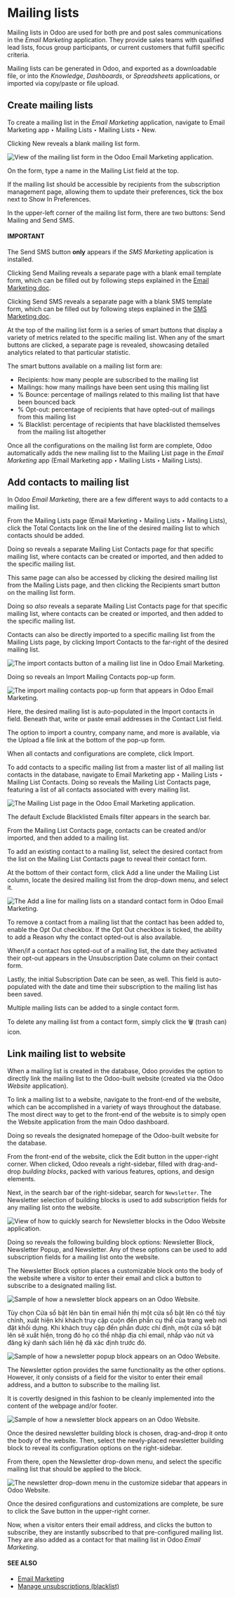 # Mailing lists

Mailing lists in Odoo are used for both pre and post sales communications in the *Email Marketing*
application. They provide sales teams with qualified lead lists, focus group participants, or
current customers that fulfill specific criteria.

Mailing lists can be generated in Odoo, and exported as a downloadable file, or into the
*Knowledge*, *Dashboards*, or *Spreadsheets* applications, or imported via copy/paste or file
upload.

## Create mailing lists

To create a mailing list in the *Email Marketing* application, navigate to Email
Marketing app ‣ Mailing Lists ‣ Mailing Lists ‣ New.

Clicking New reveals a blank mailing list form.

![View of the mailing list form in the Odoo Email Marketing application.](applications/marketing/email_marketing/mailing_lists/new-mailing-list-form.png)

On the form, type a name in the Mailing List field at the top.

If the mailing list should be accessible by recipients from the subscription management page,
allowing them to update their preferences, tick the box next to Show In Preferences.

In the upper-left corner of the mailing list form, there are two buttons: Send Mailing
and Send SMS.

#### IMPORTANT
The Send SMS button **only** appears if the *SMS Marketing* application is installed.

Clicking Send Mailing reveals a separate page with a blank email template form, which
can be filled out by following steps explained in the [Email Marketing doc](../email_marketing.md).

Clicking Send SMS reveals a separate page with a blank SMS template form, which can be
filled out by following steps explained in the [SMS Marketing doc](../sms_marketing.md).

At the top of the mailing list form is a series of smart buttons that display a variety of metrics
related to the specific mailing list. When any of the smart buttons are clicked, a separate page is
revealed, showcasing detailed analytics related to that particular statistic.

The smart buttons available on a mailing list form are:

- Recipients: how many people are subscribed to the mailing list
- Mailings: how many mailings have been sent using this mailing list
- % Bounce: percentage of mailings related to this mailing list that have been bounced
  back
- % Opt-out: percentage of recipients that have opted-out of mailings from this mailing
  list
- % Blacklist: percentage of recipients that have blacklisted themselves from the
  mailing list altogether

Once all the configurations on the mailing list form are complete, Odoo automatically adds the new
mailing list to the Mailing List page in the *Email Marketing* app
(Email Marketing app ‣ Mailing Lists ‣ Mailing Lists).

## Add contacts to mailing list

In Odoo *Email Marketing*, there are a few different ways to add contacts to a mailing list.

From the Mailing Lists page (Email Marketing ‣ Mailing Lists ‣
Mailing Lists), click the Total Contacts link on the line of the desired mailing list
to which contacts should be added.

Doing so reveals a separate Mailing List Contacts page for that specific mailing list,
where contacts can be created or imported, and then added to the specific mailing list.

This same page can also be accessed by clicking the desired mailing list from the Mailing
Lists page, and then clicking the Recipients smart button on the mailing list form.

Doing so *also* reveals a separate Mailing List Contacts page for that specific mailing
list, where contacts can be created or imported, and then added to the specific mailing list.

Contacts can also be directly imported to a specific mailing list from the Mailing Lists
page, by clicking Import Contacts to the far-right of the desired mailing list.

![The import contacts button of a mailing list line in Odoo Email Marketing.](applications/marketing/email_marketing/mailing_lists/import-contacts-button.png)

Doing so reveals an Import Mailing Contacts pop-up form.

![The import mailing contacts pop-up form that appears in Odoo Email Marketing.](applications/marketing/email_marketing/mailing_lists/import-mailing-contacts-popup.png)

Here, the desired mailing list is auto-populated in the Import contacts in field.
Beneath that, write or paste email addresses in the Contact List field.

The option to import a country, company name, and more is available, via the Upload a
file link at the bottom of the pop-up form.

When all contacts and configurations are complete, click Import.

To add contacts to a specific mailing list from a master list of all mailing list contacts in the
database, navigate to Email Marketing app ‣ Mailing Lists ‣ Mailing List
Contacts. Doing so reveals the Mailing List Contacts page, featuring a list of all
contacts associated with every mailing list.

![The Mailing List page in the Odoo Email Marketing application.](applications/marketing/email_marketing/mailing_lists/mailing-list-page.png)

The default Exclude Blacklisted Emails filter appears in the search bar.

From the Mailing List Contacts page, contacts can be created and/or imported, and then
added to a mailing list.

To add an existing contact to a mailing list, select the desired contact from the list on the
Mailing List Contacts page to reveal their contact form.

At the bottom of their contact form, click Add a line under the Mailing List
column, locate the desired mailing list from the drop-down menu, and select it.

![The Add a line for mailing lists on a standard contact form in Odoo Email Marketing.](applications/marketing/email_marketing/mailing_lists/contact-form-mailing-list-add.png)

To remove a contact from a mailing list that the contact has been added to, enable the
Opt Out checkbox. If the Opt Out checkbox is ticked, the ability to add a
Reason why the contact opted-out is also available.

When/if a contact *has* opted-out of a mailing list, the date they activated their opt-out appears
in the Unsubscription Date column on their contact form.

Lastly, the initial Subscription Date can be seen, as well. This field is auto-populated
with the date and time their subscription to the mailing list has been saved.

Multiple mailing lists can be added to a single contact form.

To delete any mailing list from a contact form, simply click the 🗑️ (trash can) icon.

## Link mailing list to website

When a mailing list is created in the database, Odoo provides the option to directly link the
mailing list to the Odoo-built website (created via the Odoo *Website* application).

To link a mailing list to a website, navigate to the front-end of the website, which can be
accomplished in a variety of ways throughout the database. The most direct way to get to the
front-end of the website is to simply open the Website application from the main
Odoo dashboard.

Doing so reveals the designated homepage of the Odoo-built website for the database.

From the front-end of the website, click the Edit button in the upper-right corner. When
clicked, Odoo reveals a right-sidebar, filled with drag-and-drop *building blocks*, packed with
various features, options, and design elements.

Next, in the search bar of the right-sidebar, search for `Newsletter`. The Newsletter
selection of building blocks is used to add subscription fields for any mailing list onto the
website.

![View of how to quickly search for Newsletter blocks in the Odoo Website application.](applications/marketing/email_marketing/mailing_lists/newsletter-block-search.png)

Doing so reveals the following building block options: Newsletter Block,
Newsletter Popup, and Newsletter. Any of these options can be used to add
subscription fields for a mailing list onto the website.

The Newsletter Block option places a customizable block onto the body of the website
where a visitor to enter their email and click a button to subscribe to a designated mailing list.

![Sample of how a newsletter block appears on an Odoo Website.](applications/marketing/email_marketing/mailing_lists/newsletter-block-sample.png)

Tùy chọn Cửa sổ bật lên bản tin email hiển thị một cửa sổ bật lên có thể tùy chỉnh, xuất hiện khi khách truy cập cuộn đến phần cụ thể của trang web nơi đặt khối dựng. Khi khách truy cập đến phần được chỉ định, một cửa sổ bật lên sẽ xuất hiện, trong đó họ có thể nhập địa chỉ email, nhấp vào nút và đăng ký danh sách liên hệ đã xác định trước đó.

![Sample of how a newsletter popup block appears on an Odoo Website.](applications/marketing/email_marketing/mailing_lists/newsletter-popup-sample.png)

The Newsletter option provides the same functionality as the other options. However, it
only consists of a field for the visitor to enter their email address, and a button to subscribe to
the mailing list.

It is covertly designed in this fashion to be cleanly implemented into the content of the webpage
and/or footer.

![Sample of how a newsletter block appears on an Odoo Website.](applications/marketing/email_marketing/mailing_lists/newsletter-sample.png)

Once the desired newsletter building block is chosen, drag-and-drop it onto the body of the
website. Then, select the newly-placed newsletter building block to reveal its configuration options
on the right-sidebar.

From there, open the Newsletter drop-down menu, and select the specific mailing list
that should be applied to the block.

![The newsletter drop-down menu in the customize sidebar that appears in Odoo Website.](applications/marketing/email_marketing/mailing_lists/newsletter-dropdown-customize-sidebar.png)

Once the desired configurations and customizations are complete, be sure to click the
Save button in the upper-right corner.

Now, when a visitor enters their email address, and clicks the button to subscribe, they are
instantly subscribed to that pre-configured mailing list. They are also added as a contact for that
mailing list in Odoo *Email Marketing*.

#### SEE ALSO
- [Email Marketing](../email_marketing.md)
- [Manage unsubscriptions (blacklist)](unsubscriptions.md)
